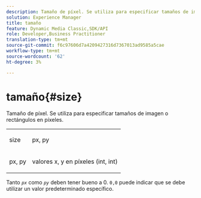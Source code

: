 ```yaml
---
description: Tamaño de píxel. Se utiliza para especificar tamaños de imagen o rectángulos en píxeles.
solution: Experience Manager
title: tamaño
feature: Dynamic Media Classic,SDK/API
role: Developer,Business Practitioner
translation-type: tm+mt
source-git-commit: f6c97606d7a4209427316d7367013ad9585a5cae
workflow-type: tm+mt
source-wordcount: '62'
ht-degree: 3%

---
```



# tamaño{#size}

Tamaño de píxel. Se utiliza para especificar tamaños de imagen o rectángulos en píxeles.

<table id="simpletable_06761BED6FF14C2A83745A78B10D3419"> 
 <tr class="strow"> 
  <td class="stentry"> <p><span class="codeph"> <span class="varname"> size</span> </span> </p> </td> 
  <td class="stentry"> <p><span class="codeph"> <span class="varname"> px, py</span> </span> </p></td> 
 </tr> 
 <tr class="strow"> 
  <td class="stentry"> <p><span class="codeph"> <span class="varname"> px, py</span> </span> </p></td> 
  <td class="stentry"> <p>valores x, y en píxeles (int, int) </p></td> 
 </tr> 
</table>

Tanto *`px`* como *`py`* deben tener bueno a 0. `0,0` puede indicar que se debe utilizar un valor predeterminado específico.
